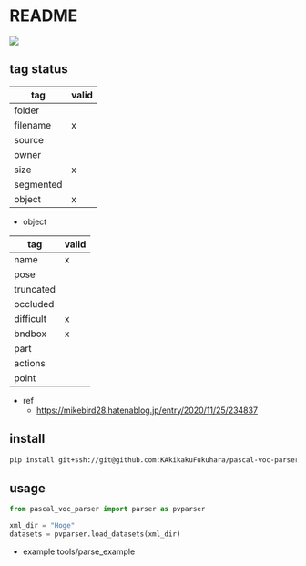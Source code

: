 # README

![](https://img.shields.io/badge/python-3.7|3.8|3.9-blue.svg)


## tag status

|    tag    | valid |
| --------- | ----- |
| folder    |       |
| filename  | x     |
| source    |       |
| owner     |       |
| size      | x     |
| segmented |       |
| object    | x     |

- object

|    tag    | valid |
| --------- | ----- |
| name      | x     |
| pose      |       |
| truncated |       |
| occluded  |       |
| difficult | x     |
| bndbox    | x     |
| part      |       |
| actions   |       |
| point     |       |

- ref
  - https://mikebird28.hatenablog.jp/entry/2020/11/25/234837

## install

```bash
pip install git+ssh://git@github.com:KAkikakuFukuhara/pascal-voc-parser.git
```

## usage

```python
from pascal_voc_parser import parser as pvparser

xml_dir = "Hoge"
datasets = pvparser.load_datasets(xml_dir)
```

- example
tools/parse_example

